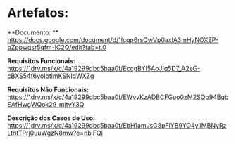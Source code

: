<h1>Artefatos:</h1>

**Documento: ** https://docs.google.com/document/d/1Icqp6rsOwVp0axlA3mHyNOXZP-bZppwqsr5qfm-IC2Q/edit?tab=t.0

**Requisitos Funcionais:** https://1drv.ms/x/c/4a19299dbc5baa0f/EccgBYI5AoJIq5D7_A2eG-cBXS54f6yoIotimKSNldWXZg

**Requisitos Não Funcionais:** https://1drv.ms/x/c/4a19299dbc5baa0f/EWvyKzADBCFGoo0zM2SQp94BqbEAfHwgWQok29_mjtyY3Q

**Descrição dos Casos de Uso:** https://1drv.ms/x/c/4a19299dbc5baa0f/EbH1amJsG8pFlYB9YO4yllMBNyRzLtntTPrj0uuWgzN8mw?e=nbjFQi
